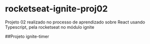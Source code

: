 # rocketseat-ignite-proj02
Projeto 02 realizado no processo de aprendizado sobre React usando Typescript, pela rocketseat no módulo ignite

##Projeto ignite-timer
